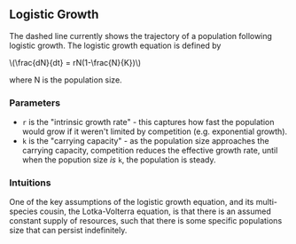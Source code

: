 ## Logistic Growth
 
The dashed line currently shows the trajectory of a population following logistic growth. The logistic growth equation is defined by 

\\(\frac{dN}{dt} = rN(1-\frac{N}{K})\\)

where N is the population size.


### Parameters
 - `r` is the "intrinsic growth rate" - this captures how fast the population would grow if it weren't limited by competition (e.g. exponential growth).
 - `k` is the "carrying capacity" - as the population size approaches the carrying capacity, competition reduces the effective growth rate, until when the popution size *is* `k`, the population is steady.

###  Intuitions
One of the key assumptions of the logistic growth equation, and its multi-species cousin, the Lotka-Volterra equation, is that there is an assumed constant supply of resources, such that there is some specific populations size that can persist indefinitely.
